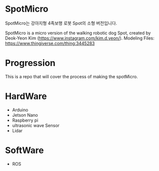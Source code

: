 # SpotMicro
SpotMicro는 강아지형 4족보행 로봇 Spot의 소형 버전입니다.

SpotMicro is a micro version of the walking robotic dog Spot, created by Deok-Yeon Kim (https://www.instagram.com/kim.d.yeon/).
Modeling Files: https://www.thingiverse.com/thing:3445283



# Progression
This is a repo that will cover the process of making the spotMicro.



# HardWare
- Arduino
- Jetson Nano
- Raspberry pi
- ultrasonic wave Sensor
- Lidar



# SoftWare
- ROS
